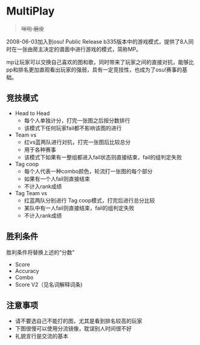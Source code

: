 # MultiPlay

> ~~咪啪 磨皮~~

2008-06-03加入到osu! Public Release b335版本中的游戏模式，提供了8人同时在一张由房主决定的谱面中进行游戏的模式，简称MP。

mp让玩家可以交换自己喜欢的图和歌，同时带来了玩家之间的直接对抗，能够比pp和排名更加直观看出玩家的强弱，具有一定竞技性，也成为了osu!赛事的基础。

## 竞技模式

* Head to Head
  * 每个人单独计分，打完一张图之后按分数排行
  * 该模式下任何玩家fail都不影响该图的进行
* Team vs
  * 红vs蓝两队进行对抗，打完一张图后比较总分
  * 用于各种赛事
  * 该模式下如果有一整组都进入fail状态则直接结束，fail的组判定失败
* Tag coop
  * 每个人代表一种combo颜色，轮流打一张图的每个部分
  * 如果有一个人fail则直接结束
  * 不计入rank成绩
* Tag Team vs
  * 红蓝两队分别进行 Tag coop模式，打完后进行总分比较
  * 某队中有一人fail则直接结束，fail的组判定失败
  * 不计入rank成绩

## 胜利条件

胜利条件将替换上述的“分数”

* Score
* Accuracy
* Combo
* Score V2（见名词解释词条\)

## 注意事项

* 请不要选自己不能打的图，尤其是看到排名较高的玩家
* 下图很慢可以使用分流镜像，耽误别人时间很不好
* 礼貌言行是交流的基本

